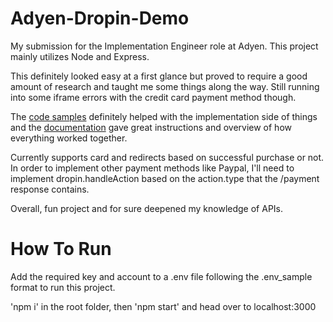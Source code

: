 # Adyen-Dropin-Demo

My submission for the Implementation Engineer role at Adyen. This project mainly utilizes Node and Express. 

This definitely looked easy at a first glance but proved to require a good amount of research and taught me some things along the way.
Still running into some iframe errors with the credit card payment method though.

The [code samples](https://github.com/Adyen/adyen-components-js-sample-code) definitely helped with the implementation side of things and
the [documentation](https://docs.adyen.com/checkout/drop-in-web) gave great instructions and overview of how everything worked together.

Currently supports card and redirects based on successful purchase or not. In order to implement other payment methods like Paypal, I'll need to implement dropin.handleAction based on the action.type that the /payment response contains.

Overall, fun project and for sure deepened my knowledge of APIs.

# How To Run

Add the required key and account to a .env file following the .env_sample format to run this project.

'npm i' in the root folder, then 'npm start' and head over to localhost:3000
